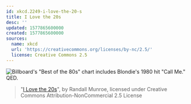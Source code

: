 ```yaml
---
id: xkcd.2249-i-love-the-20-s
title: I Love the 20s
desc: ''
updated: 1577865600000
created: 1577865600000
sources:
  name: xkcd
  url: 'https://creativecommons.org/licenses/by-nc/2.5/'
  license: Creative Commons 2.5
---
```

![Billboard's "Best of the 80s" chart includes Blondie's 1980 hit "Call Me." QED.](https://imgs.xkcd.com/comics/i_love_the_20s.png)
> "[I Love the 20s](https://xkcd.com/2249/)", by Randall Munroe, licensed under Creative Commons Attribution-NonCommercial 2.5 License
